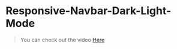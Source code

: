 # Responsive-Navbar-Dark-Light-Mode
 
> You can check out the video [Here](https://youtu.be/_0PmrBXrSLc)
